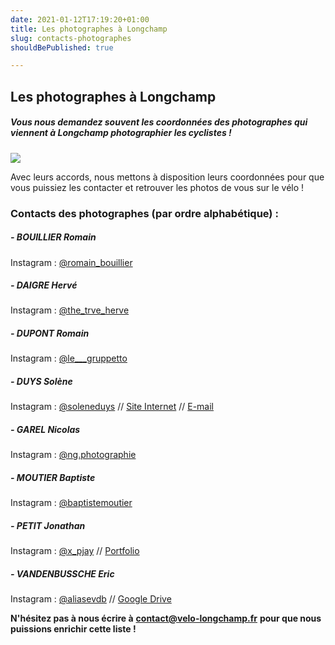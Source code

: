 ```yaml
---
date: 2021-01-12T17:19:20+01:00
title: Les photographes à Longchamp
slug: contacts-photographes
shouldBePublished: true

---
```

## Les photographes à Longchamp

##### Vous nous demandez souvent les coordonnées des photographes qui viennent à Longchamp photographier les cyclistes !

![](/media/photographe-banniere-1500x500px.png)

Avec leurs accords, nous mettons à disposition leurs coordonnées pour que vous puissiez les contacter et retrouver les photos de vous sur le vélo !

> 

### **Contacts des photographes (par ordre alphabétique) :**

##### **- BOUILLIER Romain**

Instagram : [@romain_bouillier](https://www.instagram.com/romain_bouillier/)

##### **- DAIGRE Hervé**

Instagram : [@the_trve_herve](https://www.instagram.com/the_trve_herve/)

##### **- DUPONT Romain**

Instagram : [@le___gruppetto](https://www.instagram.com/le___gruppetto/)

##### **- DUYS Solène**

Instagram : [@soleneduys](https://www.instagram.com/soleneduys/) // [Site Internet](https://sduys9.wixsite.com/sduysphotographie) // [E-mail](mailto:sduys@hotmail.fr)

##### **- GAREL Nicolas**

Instagram : [@ng.photographie](https://www.instagram.com/ng.photographie/)

##### **- MOUTIER Baptiste**

Instagram : [@baptistemoutier](https://www.instagram.com/baptistemoutier/)

##### **- PETIT Jonathan**

Instagram : [@x_pjay](https://www.instagram.com/x_pjay/) // [Portfolio](https://spark.adobe.com/page/KjqqKVV4SCmS7/)

##### **- VANDENBUSSCHE Eric**

Instagram : [@aliasevdb](https://www.instagram.com/aliasevdb/) // [Google Drive](https://drive.google.com/drive/folders/1xwt1vTMbq3m1aq7-Pe6UKD2fxKHrfd-L)

> 

**N'hésitez pas à nous écrire à** [**contact@velo-longchamp.fr**](mailto:contact@velo-longchamp.fr?subject=%5BBlog%5D) **pour que nous puissions enrichir cette liste !**